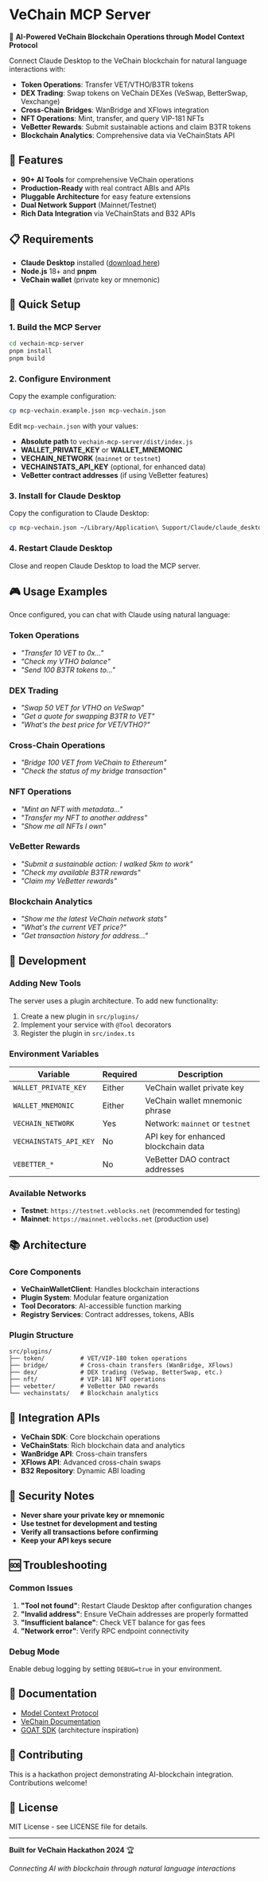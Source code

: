# VeChain MCP Server

🚀 **AI-Powered VeChain Blockchain Operations through Model Context Protocol**

Connect Claude Desktop to the VeChain blockchain for natural language interactions with:
- **Token Operations**: Transfer VET/VTHO/B3TR tokens
- **DEX Trading**: Swap tokens on VeChain DEXes (VeSwap, BetterSwap, Vexchange)
- **Cross-Chain Bridges**: WanBridge and XFlows integration
- **NFT Operations**: Mint, transfer, and query VIP-181 NFTs
- **VeBetter Rewards**: Submit sustainable actions and claim B3TR tokens
- **Blockchain Analytics**: Comprehensive data via VeChainStats API

## 🎯 Features

- **90+ AI Tools** for comprehensive VeChain operations
- **Production-Ready** with real contract ABIs and APIs
- **Pluggable Architecture** for easy feature extensions
- **Dual Network Support** (Mainnet/Testnet)
- **Rich Data Integration** via VeChainStats and B32 APIs

## 📋 Requirements

- **Claude Desktop** installed ([download here](https://claude.ai/download))
- **Node.js** 18+ and **pnpm**
- **VeChain wallet** (private key or mnemonic)

## 🚀 Quick Setup

### 1. Build the MCP Server

```bash
cd vechain-mcp-server
pnpm install
pnpm build
```

### 2. Configure Environment

Copy the example configuration:
```bash
cp mcp-vechain.example.json mcp-vechain.json
```

Edit `mcp-vechain.json` with your values:
- **Absolute path** to `vechain-mcp-server/dist/index.js`
- **WALLET_PRIVATE_KEY** or **WALLET_MNEMONIC**
- **VECHAIN_NETWORK** (`mainnet` or `testnet`)
- **VECHAINSTATS_API_KEY** (optional, for enhanced data)
- **VeBetter contract addresses** (if using VeBetter features)

### 3. Install for Claude Desktop

Copy the configuration to Claude Desktop:
```bash
cp mcp-vechain.json ~/Library/Application\ Support/Claude/claude_desktop_config.json
```

### 4. Restart Claude Desktop

Close and reopen Claude Desktop to load the MCP server.

## 🎮 Usage Examples

Once configured, you can chat with Claude using natural language:

### Token Operations
- *"Transfer 10 VET to 0x..."*
- *"Check my VTHO balance"*
- *"Send 100 B3TR tokens to..."*

### DEX Trading
- *"Swap 50 VET for VTHO on VeSwap"*
- *"Get a quote for swapping B3TR to VET"*
- *"What's the best price for VET/VTHO?"*

### Cross-Chain Operations
- *"Bridge 100 VET from VeChain to Ethereum"*
- *"Check the status of my bridge transaction"*

### NFT Operations
- *"Mint an NFT with metadata..."*
- *"Transfer my NFT to another address"*
- *"Show me all NFTs I own"*

### VeBetter Rewards
- *"Submit a sustainable action: I walked 5km to work"*
- *"Check my available B3TR rewards"*
- *"Claim my VeBetter rewards"*

### Blockchain Analytics
- *"Show me the latest VeChain network stats"*
- *"What's the current VET price?"*
- *"Get transaction history for address..."*

## 🔧 Development

### Adding New Tools
The server uses a plugin architecture. To add new functionality:

1. Create a new plugin in `src/plugins/`
2. Implement your service with `@Tool` decorators
3. Register the plugin in `src/index.ts`

### Environment Variables

| Variable | Required | Description |
|----------|----------|-------------|
| `WALLET_PRIVATE_KEY` | Either | VeChain wallet private key |
| `WALLET_MNEMONIC` | Either | VeChain wallet mnemonic phrase |
| `VECHAIN_NETWORK` | Yes | Network: `mainnet` or `testnet` |
| `VECHAINSTATS_API_KEY` | No | API key for enhanced blockchain data |
| `VEBETTER_*` | No | VeBetter DAO contract addresses |

### Available Networks

- **Testnet**: `https://testnet.veblocks.net` (recommended for testing)
- **Mainnet**: `https://mainnet.veblocks.net` (production use)

## 📚 Architecture

### Core Components
- **VeChainWalletClient**: Handles blockchain interactions
- **Plugin System**: Modular feature organization
- **Tool Decorators**: AI-accessible function marking
- **Registry Services**: Contract addresses, tokens, ABIs

### Plugin Structure
```
src/plugins/
├── token/          # VET/VIP-180 token operations
├── bridge/         # Cross-chain transfers (WanBridge, XFlows)
├── dex/            # DEX trading (VeSwap, BetterSwap, etc.)
├── nft/            # VIP-181 NFT operations
├── vebetter/       # VeBetter DAO rewards
└── vechainstats/   # Blockchain analytics
```

## 🔗 Integration APIs

- **VeChain SDK**: Core blockchain operations
- **VeChainStats**: Rich blockchain data and analytics
- **WanBridge API**: Cross-chain transfers
- **XFlows API**: Advanced cross-chain swaps
- **B32 Repository**: Dynamic ABI loading

## 🚨 Security Notes

- **Never share your private key or mnemonic**
- **Use testnet for development and testing**
- **Verify all transactions before confirming**
- **Keep your API keys secure**

## 🆘 Troubleshooting

### Common Issues

1. **"Tool not found"**: Restart Claude Desktop after configuration changes
2. **"Invalid address"**: Ensure VeChain addresses are properly formatted
3. **"Insufficient balance"**: Check VET balance for gas fees
4. **"Network error"**: Verify RPC endpoint connectivity

### Debug Mode
Enable debug logging by setting `DEBUG=true` in your environment.

## 📖 Documentation

- [Model Context Protocol](https://modelcontextprotocol.io/)
- [VeChain Documentation](https://docs.vechain.org/)
- [GOAT SDK](https://github.com/goat-sdk/goat) (architecture inspiration)

## 🤝 Contributing

This is a hackathon project demonstrating AI-blockchain integration. Contributions welcome!

## 📄 License

MIT License - see LICENSE file for details.

---

**Built for VeChain Hackathon 2024** 🏆

*Connecting AI with blockchain through natural language interactions*